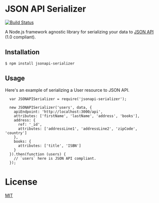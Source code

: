 # JSON API Serializer
[![Build Status](https://travis-ci.org/SeyZ/jsonapi-serializer.svg?branch=master)](https://travis-ci.org/SeyZ/jsonapi-serializer)

A Node.js framework agnostic library for serializing your data to [JSON
API](http://jsonapi.org) (1.0 compliant).

## Installation
`$ npm install jsonapi-serializer`

## Usage
Here's an example of serializing a User resource to JSON API.
```
  var JSONAPISerializer = require('jsonapi-serializer');

  new JSONAPISerializer('users', data, {
    apiEndpoint: 'http://localhost:3000/api',
    attributes: ['firstName', 'lastName', 'address', 'books'],
    address: {
      ref: '_id',
      attributes: ['addressLine1', 'addressLine2', 'zipCode', 'country']
    },
    books: {
      attributes: ['title', 'ISBN']
    }
  }).then(function (users) {
    // `users` here is JSON API compliant.
  });
```

# License

[MIT](https://github.com/SeyZ/jsonapi-serializer/blob/master/LICENSE)
